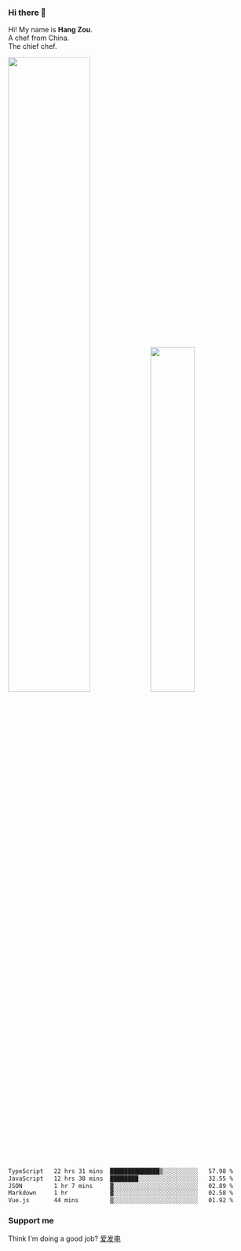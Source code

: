 ### Hi there 👋

Hi! My name is **Hang Zou**.  
A chef from China.  
The chief chef.

<img align="" width="57.5%" src="https://github-readme-stats.vercel.app/api?username=zouhangwithsweet&hide_title=true&hide_border=true&show_icons=true&include_all_commits=true&line_height=21" /><img align="" width="42.4%" src="https://github-readme-stats.vercel.app/api/top-langs/?username=zouhangwithsweet&hide_title=true&hide_border=true&layout=compact" />

<!--START_SECTION:waka-->

```txt
TypeScript   22 hrs 31 mins  ██████████████▒░░░░░░░░░░   57.98 %
JavaScript   12 hrs 38 mins  ████████░░░░░░░░░░░░░░░░░   32.55 %
JSON         1 hr 7 mins     ▓░░░░░░░░░░░░░░░░░░░░░░░░   02.89 %
Markdown     1 hr            ▓░░░░░░░░░░░░░░░░░░░░░░░░   02.58 %
Vue.js       44 mins         ▒░░░░░░░░░░░░░░░░░░░░░░░░   01.92 %
```

<!--END_SECTION:waka-->

### Support me

Think I'm doing a good job? [爱发电](https://afdian.net/@zouhangsweet)
